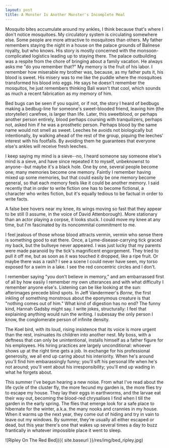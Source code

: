 ```yaml
---
layout: post
title: A Monster Is Another Monster's Incomplete Meal
---
```


Mosquito bites accumulate around my ankles, I think because that's where I don't notice mosquitoes. My circulatory system is circulating somewhere else. Some people are more attractive to mosquitoes than others. My father remembers staying the night in a house on the palace grounds of Balinese royalty, but who knows. His story is mostly concerned with the monsoon-complicated logistics leading up to staying there. The palace outbuilding was a respite from the chore of bringing about a family vacation. He always asks me "do you remember that?" My memory is the fruit of his labor. I remember how miserable my brother was, because, as my father puts it, his blood is sweet. His misery was to me like the puddle where the mosquitoes transformed his blood into eggs. He says he doesn't remember the mosquitos, he just remembers thinking Bali wasn't that cool, which sounds as much a recent fabrication as my memory of him.

Bed bugs can be seen if you squint, or if not, the story I heard of bedbugs making a bedbug-line for someone's sweet-blooded friend, leaving him (the storyteller) carefree, is larger than life. Later, this sweetblood, or perhaps another person entirely, blood perhaps coursing with tranquilizers, perhaps not, asked him if he was a prosthetic person. Perhaps blood by the same name would not smell as sweet. Leeches he avoids not biologically but intentionally, by walking ahead of the rest of the group, piquing the leeches' interest with his footfalls. By avoiding them he guarantees that everyone else's ankles will receive fresh leeches.

I keep saying my mind is a sieve--no, I heard someone say someone else's mind is a sieve, and have since repeated it to myself, unbeknownst to anyone--but maybe it's a black hole. One by one, several people become one; many memories become one memory. Faintly I remember having mixed up some memories, but that could easily be one memory become general, so that each memory feels like it could be another memory. I said recently that in order to write fiction one has to become fictional, a character who writes fiction, but it's equally tedious to be factual in order to write facts.

A false bee hovers near my knee, its wings moving so fast that they appear to be still (I assume, in the voice of David Attenborough). More stationary than an actor playing a corpse, it looks stuck. I could move my knee at any time, but I'm fascinated by its noncommital commitment to me.

I feel jealous of those whose blood attracts vermin, vermin who sense there is something good to eat there. Once, a Lyme-disease-carrying tick graced my back, but the bullseye never appeared. I was just lucky that my parents were made paranoid by the tick's magnificent engorgement. They tried to pull it off me, but as soon as it was touched it dropped, like a ripe fruit. Or maybe there was a rash? I see a scene I could never have seen, my torso exposed for a swim in a lake. I see the red concentric circles and I don't.

I remember saying "you don't believe in memory," and am embarrassed first of all by how easily I remember my own utterances and with what difficulty I remember anyone else's. Listening can be like looking at the sun: afterimages precede blind spots. In Jeff Vandermeer's *Borne*, the first inkling of something monstrous about the eponymous creature is that "nothing comes out of him." What kind of digestion has no end? The funny kind, Hannah Gadsby might say. I write jokes, structurally: I feel that explaining anything would ruin the writing. I subessay the only person I know, the conglomerate person of infinite density.

The Koel bird, with its loud, rising insistence that its voice is more urgent than the rest, insinuates its children into another nest. My boss, with a deftness that can only be unintentional, installs himself as a father figure for his employees. His hiring practices are largely unconditional: whoever shows up at the right time gets a job. In exchange for his professional generosity, we all end up caring about his interiority. When he's around you'll find him embarassingly funny; you'll sift his personal life when he's not around; you'll vent about his irresponsibility; you'll end up wading in what he forgets about.

This summer I've begun hearing a new noise. From what I've read about the life cycle of the cluster fly, the more fecund my garden is, the more flies try to escape my house. They lay their eggs in earthworms, and the larvae eat their way out, becoming the blood-red chrysalises I find when I till the garden in the early spring. The flies that emerge look for a safe place to hibernate for the winter, a.k.a. the many nooks and crannies in my house. When it warms up the next year, they come out of hiding and try in vain to leave out my windows. By summer, they're usually all either escaped or dead, but this year there's one that wakes up several times a day to buzz frantically in whatever impossible place it went to sleep.

![Ripley On The Red Bed]({{ site.baseurl }}/res/img/bed_ripley.jpg)